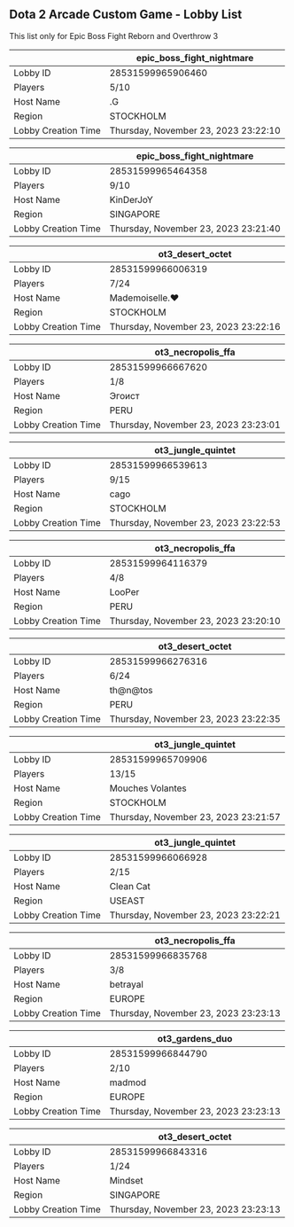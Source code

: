 ## Dota 2 Arcade Custom Game - Lobby List

This list only for Epic Boss Fight Reborn and Overthrow 3

|  | epic_boss_fight_nightmare |
| ------ | ------ |
| Lobby ID | 28531599965906460 |
| Players | 5/10 |
| Host Name | .G |
| Region | STOCKHOLM |
| Lobby Creation Time | Thursday, November 23, 2023 23:22:10 |


|  | epic_boss_fight_nightmare |
| ------ | ------ |
| Lobby ID | 28531599965464358 |
| Players | 9/10 |
| Host Name | KinDerJoY |
| Region | SINGAPORE |
| Lobby Creation Time | Thursday, November 23, 2023 23:21:40 |


|  | ot3_desert_octet |
| ------ | ------ |
| Lobby ID | 28531599966006319 |
| Players | 7/24 |
| Host Name | Mademoiselle.♥ |
| Region | STOCKHOLM |
| Lobby Creation Time | Thursday, November 23, 2023 23:22:16 |


|  | ot3_necropolis_ffa |
| ------ | ------ |
| Lobby ID | 28531599966667620 |
| Players | 1/8 |
| Host Name | Эгоист |
| Region | PERU |
| Lobby Creation Time | Thursday, November 23, 2023 23:23:01 |


|  | ot3_jungle_quintet |
| ------ | ------ |
| Lobby ID | 28531599966539613 |
| Players | 9/15 |
| Host Name | cago |
| Region | STOCKHOLM |
| Lobby Creation Time | Thursday, November 23, 2023 23:22:53 |


|  | ot3_necropolis_ffa |
| ------ | ------ |
| Lobby ID | 28531599964116379 |
| Players | 4/8 |
| Host Name | LooPer |
| Region | PERU |
| Lobby Creation Time | Thursday, November 23, 2023 23:20:10 |


|  | ot3_desert_octet |
| ------ | ------ |
| Lobby ID | 28531599966276316 |
| Players | 6/24 |
| Host Name | th@n@tos |
| Region | PERU |
| Lobby Creation Time | Thursday, November 23, 2023 23:22:35 |


|  | ot3_jungle_quintet |
| ------ | ------ |
| Lobby ID | 28531599965709906 |
| Players | 13/15 |
| Host Name | Mouches Volantes |
| Region | STOCKHOLM |
| Lobby Creation Time | Thursday, November 23, 2023 23:21:57 |


|  | ot3_jungle_quintet |
| ------ | ------ |
| Lobby ID | 28531599966066928 |
| Players | 2/15 |
| Host Name | Clean Cat |
| Region | USEAST |
| Lobby Creation Time | Thursday, November 23, 2023 23:22:21 |


|  | ot3_necropolis_ffa |
| ------ | ------ |
| Lobby ID | 28531599966835768 |
| Players | 3/8 |
| Host Name | betrayal |
| Region | EUROPE |
| Lobby Creation Time | Thursday, November 23, 2023 23:23:13 |


|  | ot3_gardens_duo |
| ------ | ------ |
| Lobby ID | 28531599966844790 |
| Players | 2/10 |
| Host Name | madmod |
| Region | EUROPE |
| Lobby Creation Time | Thursday, November 23, 2023 23:23:13 |


|  | ot3_desert_octet |
| ------ | ------ |
| Lobby ID | 28531599966843316 |
| Players | 1/24 |
| Host Name | Mindset |
| Region | SINGAPORE |
| Lobby Creation Time | Thursday, November 23, 2023 23:23:13 |


